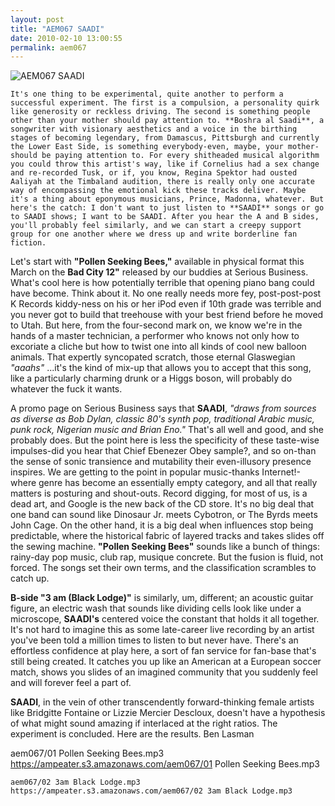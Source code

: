 ```yaml
---
layout: post
title: "AEM067 SAADI"
date: 2010-02-10 13:00:55
permalink: aem067
---
```

![AEM067 SAADI](https://ampeater.s3.amazonaws.com/aem067/SAADI.jpg)

    It's one thing to be experimental, quite another to perform a successful experiment. The first is a compulsion, a personality quirk like generosity or reckless driving. The second is something people other than your mother should pay attention to. **Boshra al Saadi**, a songwriter with visionary aesthetics and a voice in the birthing stages of becoming legendary, from Damascus, Pittsburgh and currently the Lower East Side, is something everybody-even, maybe, your mother-should be paying attention to. For every shitheaded musical algorithm you could throw this artist's way, like if Cornelius had a sex change and re-recorded Tusk, or if, you know, Regina Spektor had ousted Aaliyah at the Timbaland audition, there is really only one accurate way of encompassing the emotional kick these tracks deliver. Maybe it's a thing about eponymous musicians, Prince, Madonna, whatever. But here's the catch: I don't want to just listen to **SAADI** songs or go to SAADI shows; I want to be SAADI. After you hear the A and B sides, you'll probably feel similarly, and we can start a creepy support group for one another where we dress up and write borderline fan fiction.

Let's start with **"Pollen Seeking Bees,"** available in physical format this March on the **Bad City 12"** released by our buddies at Serious Business. What's cool here is how potentially terrible that opening piano bang could have become. Think about it. No one really needs more fey, post-post-post K Records kiddy-ness on his or her iPod even if 10th grade was terrible and you never got to build that treehouse with your best friend before he moved to Utah. But here, from the four-second mark on, we know we're in the hands of a master technician, a performer who knows not only how to excoriate a cliche but how to twist one into all kinds of cool new balloon animals. That expertly syncopated scratch, those eternal Glaswegian _"aaahs"_ ...it's the kind of mix-up that allows you to accept that this song, like a particularly charming drunk or a Higgs boson, will probably do whatever the fuck it wants.

A promo page on Serious Business says that **SAADI**, _"draws from sources as diverse as Bob Dylan, classic 80's synth pop, traditional Arabic music, punk rock, Nigerian music and Brian Eno."_ That's all well and good, and she probably does. But the point here is less the specificity of these taste-wise impulses-did you hear that Chief Ebenezer Obey sample?, and so on-than the sense of sonic transience and mutability their even-illusory presence inspires. We are getting to the point in popular music-thanks Internet!-where genre has become an essentially empty category, and all that really matters is posturing and shout-outs. Record digging, for most of us, is a dead art, and Google is the new back of the CD store. It's no big deal that one band can sound like Dinosaur Jr. meets Cybotron, or The Byrds meets John Cage. On the other hand, it is a big deal when influences stop being predictable, where the historical fabric of layered tracks and takes slides off the sewing machine. **"Pollen Seeking Bees"** sounds like a bunch of things: rainy-day pop music, club rap, musique concrete. But the fusion is fluid, not forced. The songs set their own terms, and the classification scrambles to catch up.

**B-side "3 am (Black Lodge)"** is similarly, um, different; an acoustic guitar figure, an electric wash that sounds like dividing cells look like under a microscope, **SAADI's** centered voice the constant that holds it all together. It's not hard to imagine this as some late-career live recording by an artist you've been told a million times to listen to but never have. There's an effortless confidence at play here, a sort of fan service for fan-base that's still being created. It catches you up like an American at a European soccer match, shows you slides of an imagined community that you suddenly feel and will forever feel a part of.

**SAADI**, in the vein of other transcendently forward-thinking female artists like Bridgitte Fontaine or Lizzie Mercier Descloux, doesn't have a hypothesis of what might sound amazing if interlaced at the right ratios. The experiment is concluded. Here are the results. Ben Lasman
  
  aem067/01 Pollen Seeking Bees.mp3
    https://ampeater.s3.amazonaws.com/aem067/01 Pollen Seeking Bees.mp3
    
    aem067/02 3am Black Lodge.mp3
    https://ampeater.s3.amazonaws.com/aem067/02 3am Black Lodge.mp3
    
    